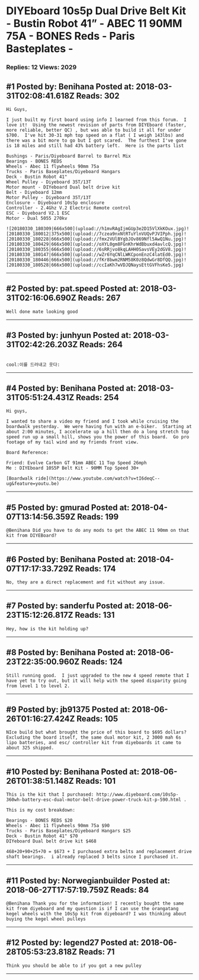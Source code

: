 # DIYEboard 10s5p Dual Drive Belt Kit - Bustin Robot 41&rdquo; - ABEC 11 90MM 75A - BONES Reds - Paris Basteplates -

### Replies: 12 Views: 2029

## \#1 Posted by: Benihana Posted at: 2018-03-31T02:08:41.618Z Reads: 302

```
Hi Guys,

I just built my first board using info I learned from this forum.  I love it!  Using the newest revision of parts from DIYEboard (faster, more reliable, better QC) , but was able to build it all for under $700.  I've hit 30-31 mph top speed on a flat ( I weigh 143lbs) and there was a bit more to go but I got scared.  The furthest I've gone is 18 miles and still had 43% battery left.  Here is the parts list

Bushings - Paris/Diyeboard Barrel to Barrel Mix
Bearings - BONES REDS
Wheels - Abec 11 flywheels 90mm 75a
Trucks - Paris Baseplates/Diyeboard Hangars
Deck - Bustin Robot 41"
Wheel Pulley - Diyeboard 35T/13T
Motor mount - DIYeboard Dual belt drive kit
Belt - Diyeboard 12mm
Motor Pulley - Diyeboard 35T/13T
Enclosure - Diyeboard 10s5p enclosure
Controller - 2.4Ghz V.2 Electric Remote control
ESC - Diyeboard V2.1 ESC
Motor - Dual 5055 270kv

![20180330_180309|666x500](upload://h1mvRAgIjmGUp3e2D15VlXkKOux.jpg)![20180330_180012|375x500](upload://7czea9nxNtRTuYlnVUQvPJVIPph.jpg)![20180330_180228|666x500](upload://fmx2VUlBYgbJOv869Nfl5AwQ1Nu.jpg)![20180330_180429|666x500](upload://oXYL0gm8FGnKhrWdBbuxd4avlcQ.jpg)![20180330_180355|666x500](upload://6sRRjvo8kqLAHH0SavsVEy2dGV8.jpg)![20180330_180147|666x500](upload://wZr6YqCNlLWKCponEnzC4latEd0.jpg)![20180330_180446|666x500](upload://fKr8bwm2RNM58K0z8QdwGr8DfQQ.jpg)![20180330_180528|666x500](upload://ccIaKh7wVDJQNaysEttGVFhsKe5.jpg)
```

---
## \#2 Posted by: pat.speed Posted at: 2018-03-31T02:16:06.690Z Reads: 267

```
Well done mate looking good
```

---
## \#3 Posted by: junhyun Posted at: 2018-03-31T02:42:26.203Z Reads: 264

```

cool:이를 드러내고 웃다:
```

---
## \#4 Posted by: Benihana Posted at: 2018-03-31T05:51:24.431Z Reads: 254

```
Hi guys,

I wanted to share a video my friend and I took while cruising the boardwalk yesterday.  We were having fun with an e-biker.  Starting at about 2:00 minutes, I accelerate up a hill then do a long stretch top speed run up a small hill, shows you the power of this board.  Go pro footage of my tail wind and my friends front view.  

Board Reference:

Friend: Evolve Carbon GT 91mm ABEC 11 Top Speed 26mph
Me : DIYEboard 10S5P Belt Kit - 90MM Top Speed 30+

[Boardwalk ride](https://www.youtube.com/watch?v=tI6deqC--ug&feature=youtu.be)
```

---
## \#5 Posted by: gmurad Posted at: 2018-04-07T13:14:56.359Z Reads: 199

```
@Benihana Did you have to do any mods to get the ABEC 11 90mm on that kit from DIYEBoard?
```

---
## \#6 Posted by: Benihana Posted at: 2018-04-07T17:17:33.729Z Reads: 174

```
No, they are a direct replacement and fit without any issue.
```

---
## \#7 Posted by: sanderfu Posted at: 2018-06-23T15:12:26.817Z Reads: 131

```
Hey, how is the kit holding up?
```

---
## \#8 Posted by: Benihana Posted at: 2018-06-23T22:35:00.960Z Reads: 124

```
Still running good.  I just upgraded to the new 4 speed remote that I have yet to try out, but it will help with the speed disparity going from level 1 to level 2.
```

---
## \#9 Posted by: jb91375 Posted at: 2018-06-26T01:16:27.424Z Reads: 105

```
NIce build but what brought the price of this board to $695 dollars? Excluding the board itself, the same dual motor kit, 2 3000 mah 6s lipo batteries, and esc/ controller kit from diyeboards it came to about 325 shipped.
```

---
## \#10 Posted by: Benihana Posted at: 2018-06-26T01:38:51.148Z Reads: 101

```
This is the kit that I purchased: http://www.diyeboard.com/10s5p-360wh-battery-esc-dual-motor-belt-drive-power-truck-kit-p-590.html .  

This is my cost breakdown:

Bearings - BONES REDS $20
Wheels - Abec 11 flywheels 90mm 75a $90
Trucks - Paris Baseplates/Diyeboard Hangars $25
Deck - Bustin Robot 41" $70
DIYeboard Dual belt drive kit $468

468+20+90+25+70 = $673 + I purchased extra belts and replacement drive shaft bearings.  i already replaced 3 belts since I purchased it.
```

---
## \#11 Posted by: Norwegianbuilder Posted at: 2018-06-27T17:57:19.759Z Reads: 84

```
@Benihana Thank you for the information! I recently bought the same kit from diyeboard and my question is if I can use the orangatang kegel wheels with the 10s5p kit from diyeboard? I was thinking about buying the kegel wheel pulleys
```

---
## \#12 Posted by: legend27 Posted at: 2018-06-28T05:53:23.818Z Reads: 71

```
Think you should be able to if you got a new pulley
```

---

